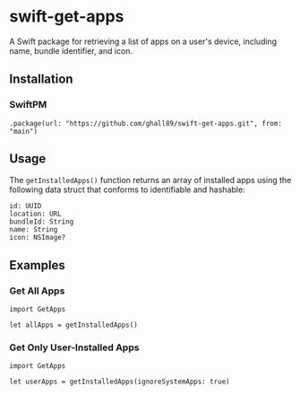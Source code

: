 #  swift-get-apps

A Swift package for retrieving a list of apps on a user's device, including name, bundle identifier, and icon.

## Installation

### SwiftPM
`.package(url: "https://github.com/ghall89/swift-get-apps.git", from: "main")`

## Usage

The `getInstalledApps()` function returns an array of installed apps using the following data struct that conforms to identifiable and hashable:

```
id: UUID
location: URL
bundleId: String
name: String
icon: NSImage?
```

## Examples

### Get All Apps

```
import GetApps

let allApps = getInstalledApps() 
```

### Get Only User-Installed Apps

```
import GetApps

let userApps = getInstalledApps(ignoreSystemApps: true)
```
